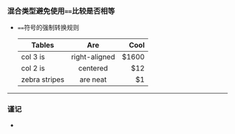 ### 混合类型避免使用`==`比较是否相等

+ `==`符号的强制转换规则

  | Tables        | Are           | Cool  |
  | ------------- |:-------------:| -----:|
  | col 3 is      | right-aligned | $1600 |
  | col 2 is      | centered      |   $12 |
  | zebra stripes | are neat      |    $1 |

  

------

### 谨记
+ 
